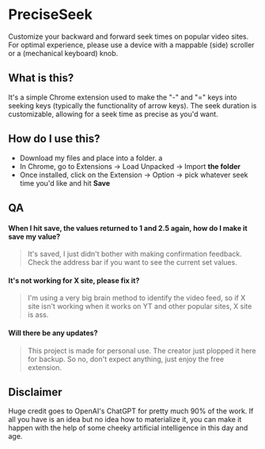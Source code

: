 # PreciseSeek
Customize your backward and forward seek times on popular video sites. For optimal experience, please use a device with a mappable (side) scroller or a (mechanical keyboard) knob.

## What is this?
It's a simple Chrome extension used to make the "-" and "=" keys into seeking keys (typically the functionality of arrow keys). The seek duration is customizable, allowing for a seek time as precise as you'd want.

## How do I use this?
- Download my files and place into a folder. a
- In Chrome, go to Extensions -> Load Unpacked -> Import **the folder**
- Once installed, click on the Extension -> Option -> pick whatever seek time you'd like and hit **Save**

## QA
#### When I hit save, the values returned to 1 and 2.5 again, how do I make it save my value?
> It's saved, I just didn't bother with making confirmation feedback. Check the address bar if you want to see the current set values.

#### It's not working for X site, please fix it?
> I'm using a very big brain method to identify the video feed, so if X site isn't working when it works on YT and other popular sites, X site is ass.

#### Will there be any updates?
> This project is made for personal use. The creator just plopped it here for backup. So no, don't expect anything, just enjoy the free extension.









## Disclaimer
Huge credit goes to OpenAI's ChatGPT for pretty much 90% of the work. If all you have is an idea but no idea how to materialize it, you can make it happen with the help of some cheeky artificial intelligence in this day and age.
